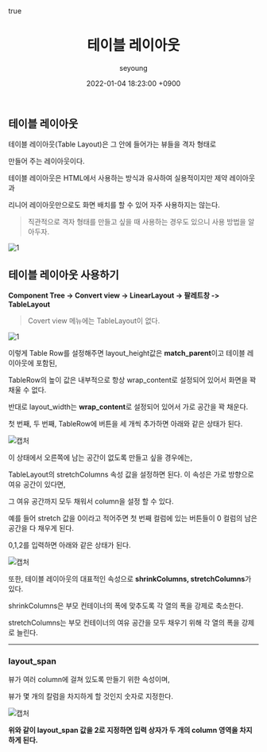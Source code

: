 ﻿---
title: "테이블 레이아웃"
author: seyoung
date: '2022-01-04 18:23:00 +0900'
categories: Android Layout 
tags: [android,layout,tablelayout]
math: true
mermaid: true
---

## 테이블 레이아웃

테이블 레이아웃(Table Layout)은 그 안에 들어가는 뷰들을 격자 형태로 

만들어 주는 레이아웃이다. 

테이블 레이아웃은 HTML에서 사용하는 방식과 유사하여 실용적이지만 제약 레이아웃과

리니어 레이아웃만으로도 화면 배치를 할 수 있어 자주 사용하지는 않는다.

> 직관적으로 격자 형태를 만들고 싶을 때 사용하는 경우도 있으니 사용 방법을 알아두자.



![1](https://user-images.githubusercontent.com/54762273/148036848-0029c6a0-fd4e-4a4a-b299-f0afc635f694.png)


## 테이블 레이아웃 사용하기 

**Component Tree -> Convert view -> LinearLayout -> 팔레트창 -> TableLayout**

> Covert view 메뉴에는 TableLayout이 없다. 

![1](https://user-images.githubusercontent.com/54762273/148075217-01e6e311-26f7-48cf-a8cd-74cd14af3957.jpg)


이렇게 Table Row를 설정해주면 layout_height값은 **match_parent**이고 테이블 레이아웃에 포함된,

TableRow의 높이 값은 내부적으로 항상 wrap_content로 설정되어 있어서 화면을 꽉 채울 수 없다.

반대로 layout_width는 **wrap_content**로 설정되어 있어서 가로 공간을 꽉 채운다.


첫 번째, 두 번째, TableRow에 버튼을 세 개씩 추가하면 아래와 같은 상태가 된다.

![캡처](https://user-images.githubusercontent.com/54762273/148076153-36a0c092-402e-491a-be26-ce7354f0e649.PNG)


이 상태에서 오른쪽에 남는 공간이 없도록 만들고 싶을 경우에는, 

TableLayout의 stretchColumns 속성 값을 설정하면 된다. 이 속성은 가로 방향으로 여유 공간이 있다면,

그 여유 공간까지 모두 채워서 column을 설정 할 수 있다. 

예를 들어 stretch 값을 0이라고 적어주면 첫 번째 컬럼에 있는 버튼들이 0 컬럼의 남은 공간을 다 채우게 된다.

0,1,2를 입력하면 아래와 같은 상태가 된다. 


![캡처](https://user-images.githubusercontent.com/54762273/148076817-5d1b9d5a-2209-4eae-87d3-1fa0555c2558.PNG)

또한, 테이블 레이아웃의 대표적인 속성으로 **shrinkColumns, stretchColumns**가 있다.

shrinkColumns은 부모 컨테이너의 폭에 맞추도록 각 열의 폭을 강제로 축소한다.

stretchColumns는 부모 컨테이너의 여유 공간을 모두 채우기 위해 각 열의 폭을 강제로 늘린다. 

---


### layout_span

뷰가 여러 column에 걸쳐 있도록 만들기 위한 속성이며, 

뷰가 몇 개의 칼럼을 차지하게 할 것인지 숫자로 지정한다.

![캡처](https://user-images.githubusercontent.com/54762273/148078360-d58bf9ff-2e1c-4858-9f03-414fb31453c7.PNG)


**위와 같이 layout_span 값을 2로 지정하면 입력 상자가 두 개의 column 영역을 차지하게 된다.** 
